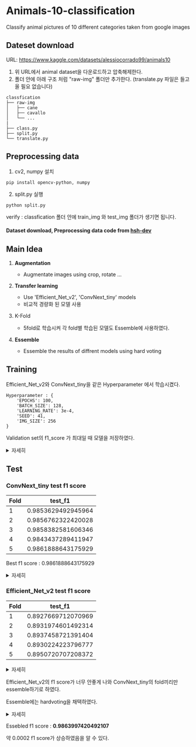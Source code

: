 # Animals-10-classification
Classify animal pictures of 10 different categories taken from google images

## Dateset download
URL: https://www.kaggle.com/datasets/alessiocorrado99/animals10

  1. 위 URL에서 animal dataset을 다운로드하고 압축해제한다.
  2. 폴더 안에 아래 구조 처럼 "raw-img" 폴더만 추가한다. (translate.py 파일은 들고 올 필요 없습니다)
```
classfication
├── raw-img
│   ├── cane
│   ├── cavallo
│   └── ...
|
├── class.py
├── split.py
└── translate.py
```

## Preprocessing data
  1. cv2, numpy 설치
  ```
  pip install opencv-python, numpy
  ```
  
  2. split.py 실행
```
python split.py
```

verify : classfication 폴더 안에 train_img 와 test_img 폴더가 생기면 됩니다.

#### Dataset download, Preprocessing data code from [hsh-dev](https://github.com/hsh-dev/classfication)


## Main Idea

  1. **Augmentation**
      - Augmentate images using crop, rotate ...
  
  2. **Transfer learning**
      - Use 'Efficient_Net_v2', 'ConvNext_tiny' models
      - 비교적 경량화 된 모델 사용
      
  3. K-Fold
     - 5fold로 학습시켜 각 fold별 학습된 모델도 Essemble에 사용하였다.
      
  4. **Essemble**
      - Essemble the results of diffrent models using hard voting
      
## Training

Efficient_Net_v2와 ConvNext_tiny을 같은 Hyperparameter 에서 학습시켰다.


```
Hyperparameter : {
    'EPOCHS': 100,
    'BATCH_SIZE': 128,
    'LEARNING_RATE': 3e-4,
    'SEED': 41,
    'IMG_SIZE': 256
}
```

Validation set의 f1_score 가 최대일 때 모델을 저장하였다.

<details>
    <summary>자세히</summary>
    
Conv_fold1

![conv_flod0](https://user-images.githubusercontent.com/104220612/178905827-9c3a8378-e19b-4f14-84c1-20401db4f067.png)


Eff_v2_fold1

![effv2-fold0](https://user-images.githubusercontent.com/104220612/178905837-7a4dd503-4e27-4417-9b94-b6ec5c66d58c.png)


<!-- summary 아래 한칸 공백 두고 내용 삽입 -->

</details>


## Test

### ConvNext_tiny test f1 score
|Fold|test_f1|
|------|---|
|1|0.9853629492945964|
|2|0.9856762322420028|
|3|0.9858382581606346|
|4|0.9843437289411947|
|5|0.9861888643175929|

Best f1 score : 0.9861888643175929
<details>
    <summary>자세히</summary>
    
![image](https://user-images.githubusercontent.com/104220612/178904919-e801762a-2dfa-4c53-b70c-66b1df819c5d.png)

<!-- summary 아래 한칸 공백 두고 내용 삽입 -->

</details>

### Efficient_Net_v2 test f1 score
|Fold|test_f1|
|------|---|
|1|0.8927669712070969|
|2|0.8931974601492314|
|3|0.8937458721391404|
|4|0.8930224223796777|
|5|0.8950720707208372|

<details>
    <summary>자세히</summary>
    
![image](https://user-images.githubusercontent.com/104220612/178904974-b3969614-4478-40ef-b2f0-df35a354c231.png)

<!-- summary 아래 한칸 공백 두고 내용 삽입 -->

</details>

Efficient_Net_v2의 f1 score가 너무 안좋게 나와 ConvNext_tiny의 fold끼리만 essemble하기로 하였다.

Essemble에는 hardvoting을 채택하였다.
<details>
    <summary>자세히</summary>
    
![image](https://user-images.githubusercontent.com/104220612/178905062-dd6bc680-ea44-4ff7-9880-e3c1629e8044.png)

<!-- summary 아래 한칸 공백 두고 내용 삽입 -->

</details>

Essebled f1 score : **0.9863997420492107**

약 0.0002 f1 score가 상승하였음을 알 수 있다.



